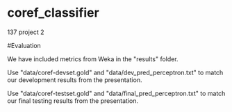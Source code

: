 # coref_classifier
137 project 2

#Evaluation

We have included metrics from Weka in the "results" folder.

Use "data/coref-devset.gold" and "data/dev_pred_perceptron.txt" to match 
our development results from the presentation.

Use "data/coref-testset.gold" and "data/final_pred_perceptron.txt" to match 
our final testing results from the presentation.